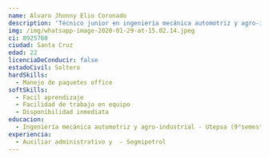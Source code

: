 ```yaml
---
name: Alvaro Jhonny Elio Coronado
description: 'Técnico junior en ingeniería mecánica automotriz y agro-industrial '
img: /img/whatsapp-image-2020-01-29-at-15.02.14.jpeg
ci: 8925760
ciudad: Santa Cruz
edad: 22
licenciaDeConducir: false
estadoCivil: Soltero
hardSkills:
  - Manejo de paquetes office
softSkills:
  - Facil aprendizaje
  - Facilidad de trabajo en equipo
  - Disponibilidad inmediata
educacion:
  - Ingeniería mecánica automotriz y agro-industrial - Utepsa (9°semestre)
experiencia:
  - Auxiliar administrativo y  - Segmipetrol
---
```


